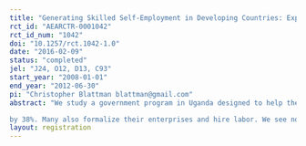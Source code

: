 ```yaml
---
title: "Generating Skilled Self-Employment in Developing Countries: Experimental Evidence from Uganda"
rct_id: "AEARCTR-0001042"
rct_id_num: "1042"
doi: "10.1257/rct.1042-1.0"
date: "2016-02-09"
status: "completed"
jel: "J24, O12, D13, C93"
start_year: "2008-01-01"
end_year: "2012-06-30"
pi: "Christopher Blattman blattman@gmail.com"
abstract: "We study a government program in Uganda designed to help the poor and unemployed become self-employed artisans, increase incomes, and thus promote social stability. Young adults in Uganda’s conflict-affected north were invited to form groups and submit grant proposals for vocational training and business start-up. Funding was randomly assigned among screened and eligible groups. Treatment groups received unsupervised grants of $382 per member. Grant recipients invest some in skills training but most in tools and materials. After four years, half practice a skilled trade. Relative to the control group, the program increases business assets by 57%, work hours by 17%, and earnings
by 38%. Many also formalize their enterprises and hire labor. We see no effect, however, on social cohesion, antisocial behavior, or protest. Effects are similar by gender but are qualitatively different for women because they begin poorer (meaning the impact is larger relative to their starting point) and because women’s work and earnings stagnate without the program but take off with it. The patterns we observe are consistent with credit constraints"
layout: registration
---
```


